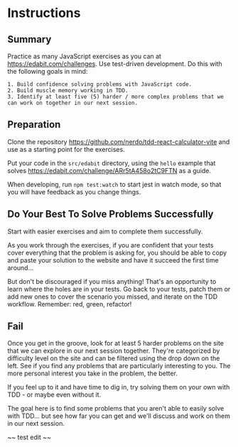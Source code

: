# Instructions

## Summary

Practice as many JavaScript exercises as you can at https://edabit.com/challenges.  Use test-driven development. Do this with the following goals in mind:

    1. Build confidence solving problems with JavaScript code.
    2. Build muscle memory working in TDD.
    3. Identify at least five (5) harder / more complex problems that we can work on together in our next session.

## Preparation

Clone the repository https://github.com/nerdo/tdd-react-calculator-vite and use as a starting point for the exercises.

Put your code in the `src/edabit` directory, using the `hello` example that solves https://edabit.com/challenge/ARr5tA458o2tC9FTN as a guide.

When developing, run `npm test:watch` to start jest in watch mode, so that you will have feedback as you change things.
    
## Do Your Best To Solve Problems Successfully

Start with easier exercises and aim to complete them successfully.

As you work through the exercises, if you are confident that your tests cover everything that the problem is asking for, you should be able to copy and paste your solution to the website and have it succeed the first time around...

But don't be discouraged if you miss anything! That's an opportunity to learn where the holes are in your tests. Go back to your tests, patch them or add new ones to cover the scenario you missed, and iterate on the TDD workflow. Remember: red, green, refactor!

## Fail

Once you get in the groove, look for at least 5 harder problems on the site that we can explore in our next session together. They're categorized by difficulty level on the site and can be filtered using the drop down on the left. See if you find any problems that are particularly interesting to you. The more personal interest you take in the problem, the better.

If you feel up to it and have time to dig in, try solving them on your own with TDD - or maybe even without it.

The goal here is to find some problems that you aren't able to easily solve with TDD... but see how far you can get and we'll discuss and work on them in our next session.

~~ test edit ~~
